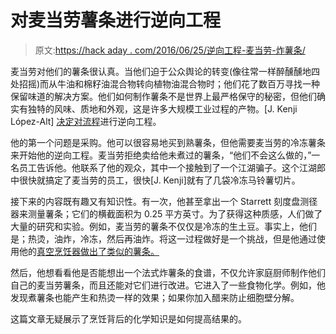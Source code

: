 # 对麦当劳薯条进行逆向工程

> 原文:[https://hack aday . com/2016/06/25/逆向工程-麦当劳-炸薯条/](https://hackaday.com/2016/06/25/reverse-engineering-the-mcdonalds-french-fry/)

麦当劳对他们的薯条很认真。当他们迫于公众舆论的转变(像往常一样醉醺醺地四处招摇)而从牛油和棉籽油混合物转向植物油混合物时；他们花了数百万寻找一种保留味道的解决方案。他们如何制作薯条不是世界上最严格保守的秘密，但他们确实有独特的风味、质地和外观，这是许多大规模工业过程的产物。[J. Kenji López-Alt] [决定对流程](http://aht.seriouseats.com/archives/2010/05/the-burger-lab-how-to-make-perfect-mcdonalds-style-french-fries.html)进行逆向工程。

他的第一个问题是采购。他可以很容易地买到熟薯条，但他需要麦当劳的冷冻薯条来开始他的逆向工程。麦当劳拒绝卖给他未煮过的薯条，“他们不会这么做的，”一名员工告诉他。他联系了他的观众，其中一个接触到了一个江湖骗子。这个江湖郎中很快就搞定了麦当劳的员工，很快[J. Kenji]就有了几袋冷冻马铃薯切片。

接下来的内容既有趣又有知识性。有一次，他甚至拿出一个 Starrett 刻度盘测径器来测量薯条；它们的横截面积为 0.25 平方英寸。为了获得这种质感，人们做了大量的研究和实验。例如，麦当劳的薯条不仅仅是冷冻的生土豆。事实上，他们是；热烫，油炸，冷冻，然后再油炸。将这一过程做好是一个挑战，但是他通过使用他的[真空烹饪器做出了类似的薯条。](http://hackaday.com/2015/02/07/brewing-beer-with-a-sous-vide-cooker/)

然后，他想看看他是否能想出一个法式炸薯条的食谱，不仅允许家庭厨师制作他们自己的麦当劳薯条，而且还能对它们进行改进。它进入了一些食物化学。例如，他发现煮薯条也能产生和热烫一样的效果；如果你加入醋来防止细胞壁分解。

这篇文章无疑展示了烹饪背后的化学知识是如何提高结果的。